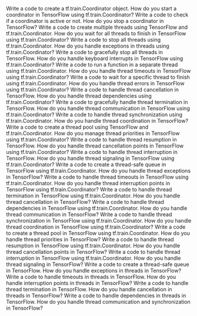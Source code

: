 Write a code to create a tf.train.Coordinator object.
How do you start a coordinator in TensorFlow using tf.train.Coordinator?
Write a code to check if a coordinator is active or not.
How do you stop a coordinator in TensorFlow?
Write a code to create multiple threads using TensorFlow and tf.train.Coordinator.
How do you wait for all threads to finish in TensorFlow using tf.train.Coordinator?
Write a code to stop all threads using tf.train.Coordinator.
How do you handle exceptions in threads using tf.train.Coordinator?
Write a code to gracefully stop all threads in TensorFlow.
How do you handle keyboard interrupts in TensorFlow using tf.train.Coordinator?
Write a code to run a function in a separate thread using tf.train.Coordinator.
How do you handle thread timeouts in TensorFlow using tf.train.Coordinator?
Write a code to wait for a specific thread to finish using tf.train.Coordinator.
How do you handle thread errors in TensorFlow using tf.train.Coordinator?
Write a code to handle thread cancellation in TensorFlow.
How do you handle thread dependencies using tf.train.Coordinator?
Write a code to gracefully handle thread termination in TensorFlow.
How do you handle thread communication in TensorFlow using tf.train.Coordinator?
Write a code to handle thread synchronization using tf.train.Coordinator.
How do you handle thread coordination in TensorFlow?
Write a code to create a thread pool using TensorFlow and tf.train.Coordinator.
How do you manage thread priorities in TensorFlow using tf.train.Coordinator?
Write a code to handle thread resumption in TensorFlow.
How do you handle thread cancellation points in TensorFlow using tf.train.Coordinator?
Write a code to handle thread interruption in TensorFlow.
How do you handle thread signaling in TensorFlow using tf.train.Coordinator?
Write a code to create a thread-safe queue in TensorFlow using tf.train.Coordinator.
How do you handle thread exceptions in TensorFlow?
Write a code to handle thread timeouts in TensorFlow using tf.train.Coordinator.
How do you handle thread interruption points in TensorFlow using tf.train.Coordinator?
Write a code to handle thread termination in TensorFlow using tf.train.Coordinator.
How do you handle thread cancellation in TensorFlow?
Write a code to handle thread dependencies in TensorFlow using tf.train.Coordinator.
How do you handle thread communication in TensorFlow?
Write a code to handle thread synchronization in TensorFlow using tf.train.Coordinator.
How do you handle thread coordination in TensorFlow using tf.train.Coordinator?
Write a code to create a thread pool in TensorFlow using tf.train.Coordinator.
How do you handle thread priorities in TensorFlow?
Write a code to handle thread resumption in TensorFlow using tf.train.Coordinator.
How do you handle thread cancellation points in TensorFlow?
Write a code to handle thread interruption in TensorFlow using tf.train.Coordinator.
How do you handle thread signaling in TensorFlow?
Write a code to create a thread-safe queue in TensorFlow.
How do you handle exceptions in threads in TensorFlow?
Write a code to handle timeouts in threads in TensorFlow.
How do you handle interruption points in threads in TensorFlow?
Write a code to handle thread termination in TensorFlow.
How do you handle cancellation in threads in TensorFlow?
Write a code to handle dependencies in threads in TensorFlow.
How do you handle thread communication and synchronization in TensorFlow?